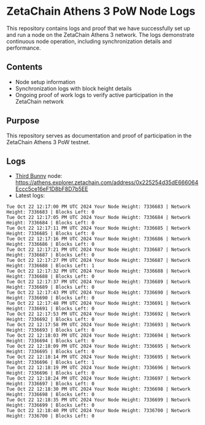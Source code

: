# ZetaChain Athens 3 PoW Node Logs
This repository contains logs and proof that we have successfully set up and run a node on the ZetaChain Athens 3 network. The logs demonstrate continuous node operation, including synchronization details and performance.

## Contents
- Node setup information
- Synchronization logs with block height details
- Ongoing proof of work logs to verify active participation in the ZetaChain network

## Purpose
This repository serves as documentation and proof of participation in the ZetaChain Athens 3 PoW testnet.

## Logs

- [Third Bunny](https://thirdbunny.xyz/) node: https://athens.explorer.zetachain.com/address/0x225254d35dE666064Eccc5ce16eF1D8bF8D7b5EE
- Latest logs:
```
Tue Oct 22 12:17:00 PM UTC 2024 Your Node Height: 7336683 | Network Height: 7336683 | Blocks Left: 0
Tue Oct 22 12:17:05 PM UTC 2024 Your Node Height: 7336684 | Network Height: 7336684 | Blocks Left: 0
Tue Oct 22 12:17:11 PM UTC 2024 Your Node Height: 7336685 | Network Height: 7336685 | Blocks Left: 0
Tue Oct 22 12:17:16 PM UTC 2024 Your Node Height: 7336686 | Network Height: 7336686 | Blocks Left: 0
Tue Oct 22 12:17:21 PM UTC 2024 Your Node Height: 7336687 | Network Height: 7336687 | Blocks Left: 0
Tue Oct 22 12:17:27 PM UTC 2024 Your Node Height: 7336687 | Network Height: 7336688 | Blocks Left: 1
Tue Oct 22 12:17:32 PM UTC 2024 Your Node Height: 7336688 | Network Height: 7336688 | Blocks Left: 0
Tue Oct 22 12:17:37 PM UTC 2024 Your Node Height: 7336689 | Network Height: 7336689 | Blocks Left: 0
Tue Oct 22 12:17:43 PM UTC 2024 Your Node Height: 7336690 | Network Height: 7336690 | Blocks Left: 0
Tue Oct 22 12:17:48 PM UTC 2024 Your Node Height: 7336691 | Network Height: 7336691 | Blocks Left: 0
Tue Oct 22 12:17:53 PM UTC 2024 Your Node Height: 7336692 | Network Height: 7336692 | Blocks Left: 0
Tue Oct 22 12:17:58 PM UTC 2024 Your Node Height: 7336693 | Network Height: 7336693 | Blocks Left: 0
Tue Oct 22 12:18:03 PM UTC 2024 Your Node Height: 7336694 | Network Height: 7336694 | Blocks Left: 0
Tue Oct 22 12:18:09 PM UTC 2024 Your Node Height: 7336695 | Network Height: 7336695 | Blocks Left: 0
Tue Oct 22 12:18:14 PM UTC 2024 Your Node Height: 7336695 | Network Height: 7336696 | Blocks Left: 1
Tue Oct 22 12:18:19 PM UTC 2024 Your Node Height: 7336696 | Network Height: 7336696 | Blocks Left: 0
Tue Oct 22 12:18:24 PM UTC 2024 Your Node Height: 7336697 | Network Height: 7336697 | Blocks Left: 0
Tue Oct 22 12:18:30 PM UTC 2024 Your Node Height: 7336698 | Network Height: 7336698 | Blocks Left: 0
Tue Oct 22 12:18:35 PM UTC 2024 Your Node Height: 7336699 | Network Height: 7336699 | Blocks Left: 0
Tue Oct 22 12:18:40 PM UTC 2024 Your Node Height: 7336700 | Network Height: 7336700 | Blocks Left: 0
```
